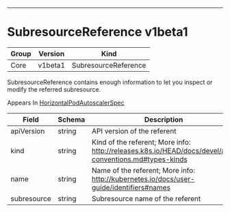 

-----------
# SubresourceReference v1beta1



Group        | Version     | Kind
------------ | ---------- | -----------
Core | v1beta1 | SubresourceReference







SubresourceReference contains enough information to let you inspect or modify the referred subresource.

<aside class="notice">
Appears In <a href="#horizontalpodautoscalerspec-v1beta1">HorizontalPodAutoscalerSpec</a> </aside>

Field        | Schema     | Description
------------ | ---------- | -----------
apiVersion | string | API version of the referent
kind | string | Kind of the referent; More info: http://releases.k8s.io/HEAD/docs/devel/api-conventions.md#types-kinds
name | string | Name of the referent; More info: http://kubernetes.io/docs/user-guide/identifiers#names
subresource | string | Subresource name of the referent






